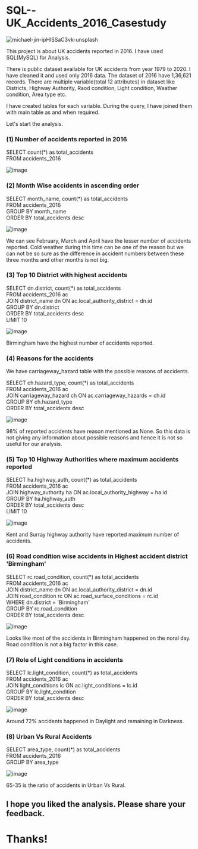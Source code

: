 # SQL--UK_Accidents_2016_Casestudy

![michael-jin-ipHlSSaC3vk-unsplash](https://user-images.githubusercontent.com/116425101/201458301-8767b79b-12c1-44c4-b753-fe65625024fe.jpg)

This project is about UK accidents reported in 2016. I have used SQL(MySQL) for Analysis.


There is public dataset available for UK accidents from year 1979 to 2020.
I have cleaned it and used only 2016 data. The dataset of 2016 have 1,36,621 records. There are multiple variable(total 12 attributes) in dataset like Districts, Highway Authority, Raod condition, Light condition, Weather condition, Area type etc.

I have created tables for each variable. During the query, I have joined them with main table as and when required.

Let's start the analysis.

### (1) Number of accidents reported in 2016
SELECT count(*) as total_accidents  
FROM accidents_2016  

![image](https://user-images.githubusercontent.com/116425101/201454235-946eb521-6bd0-4412-8d0e-6d96025387c6.png)


### (2) Month Wise accidents in ascending order
SELECT month_name, count(*) as total_accidents  
FROM accidents_2016  
GROUP BY month_name  
ORDER BY total_accidents desc 

![image](https://user-images.githubusercontent.com/116425101/201454421-24902fa3-be18-48f8-8d3b-f0d489084a5d.png)

We can see February, March and April have the lesser number of accidents reported. Cold weather during this time can be one of the reason but we can not be so sure as the difference in accident numbers between these three months and other months is not big. 

### (3) Top 10 District with highest accidents
SELECT dn.district, count(*) as total_accidents  
FROM accidents_2016 ac  
JOIN district_name dn ON ac.local_authority_district = dn.id  
GROUP BY dn.district  
ORDER BY total_accidents desc  
LIMIT 10  

![image](https://user-images.githubusercontent.com/116425101/201456160-23aee838-2c11-4fcf-9185-a4ee855fb270.png)

Birmingham have the highest number of accidents reported.  

### (4) Reasons for the accidents  
We have carriageway_hazard table with the possible reasons of accidents.  

SELECT ch.hazard_type, count(*) as total_accidents  
FROM accidents_2016 ac  
JOIN carriageway_hazard ch ON ac.carriageway_hazards = ch.id  
GROUP BY ch.hazard_type  
ORDER BY total_accidents desc  

![image](https://user-images.githubusercontent.com/116425101/201456444-90bd8f2b-5712-4537-97a5-a783e62e59ba.png)
  
98% of reported accidents have reason mentioned as None. So this data is not giving any information about possible reasons and hence it is not so useful for our analysis.  

### (5) Top 10 Highway Authorities where maximum accidents reported  
SELECT ha.highway_auth, count(*) as total_accidents  
FROM accidents_2016 ac  
JOIN highway_authority ha ON ac.local_authority_highway = ha.id  
GROUP BY ha.highway_auth  
ORDER BY total_accidents desc  
LIMIT 10  

![image](https://user-images.githubusercontent.com/116425101/201456740-d03b78dc-46cc-4df9-abd4-4f186355896d.png)
  

Kent and Surray highway authority have reported maximum number of accidents.  

### (6) Road condition wise accidents in Highest accident district 'Birmingham'  
SELECT rc.road_condition, count(*) as total_accidents  
FROM accidents_2016 ac  
JOIN	district_name dn ON ac.local_authority_district = dn.id  
JOIN	road_condition rc ON ac.road_surface_conditions = rc.id  
WHERE dn.district = 'Birmingham'  
GROUP BY rc.road_condition  
ORDER BY total_accidents desc  

![image](https://user-images.githubusercontent.com/116425101/201457224-1aae6a74-0e68-4614-8eab-798ec2b42f1e.png)

Looks like most of the accidents in Birmingham happened on the noral day. Road condition is not a big factor in this case.  

### (7) Role of Light conditions in accidents  
SELECT lc.light_condition, count(*) as total_accidents  
FROM accidents_2016 ac  
JOIN light_conditions lc ON ac.light_conditions = lc.id  
GROUP BY lc.light_condition  
ORDER BY total_accidents desc  

![image](https://user-images.githubusercontent.com/116425101/201457897-a4d54abe-4b3e-4a21-bea0-a33b29281496.png)
  
Around 72% accidents happened in Daylight and remaining in Darkness.  

### (8) Urban Vs Rural Accidents  
SELECT area_type, count(*) as total_accidents  
FROM accidents_2016  
GROUP BY area_type  

![image](https://user-images.githubusercontent.com/116425101/201458058-f29b8bb5-eb69-494c-b1cd-414814beeb6d.png)
  
65-35 is the ratio of accidents in Urban Vs Rural.


## I hope you liked the analysis. Please share your feedback.

# Thanks!





